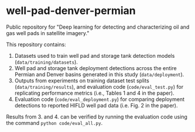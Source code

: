 # well-pad-denver-permian
Public repository for "Deep learning for detecting and characterizing oil and gas well pads in satellite imagery."

This repository contains: 
1. Datasets used to train well pad and storage tank detection models (`data/training/datasets`).
2. Well pad and storage tank deployment detections across the entire Permian and Denver basins generated in this study (`data/deployment`).
3. Outputs from experiments on training dataset test splits (`data/training/results`), and evaluation code   (`code/eval_test.py`) for replicating performance metrics (i.e., Tables 1 and 4 in the paper).
4. Evaluation code (`code/eval_deployment.py`) for comparing deployment detections to reported HIFLD well pad data (i.e. Fig. 2 in the paper). 

Results from 3. and 4. can be verified by running the evaluation code using the command `python code/eval_all.py`.